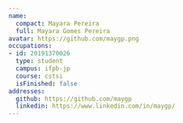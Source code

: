 ```yaml
---
name:
  compact: Mayara Pereira
  full: Mayara Gomes Pereira
avatar: https://github.com/maygp.png
occupations:
- id: 20191370026
  type: student
  campus: ifpb-jp
  course: cstsi
  isFinished: false
addresses:
  github: https://github.com/maygp
  linkedin: https://www.linkedin.com/in/maygp/
---
```

